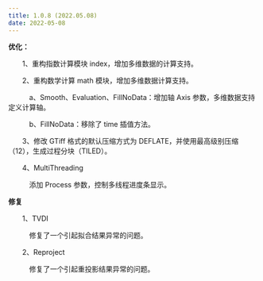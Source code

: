 ```yaml
---
title: 1.0.8 (2022.05.08)
date: 2022-05-08
---
```


<font color="#3CB371"><i class="fab fa-superpowers"></i></font> **优化：**

&emsp;　1、重构指数计算模块 index，增加多维数据的计算支持。

&emsp;　2、重构数学计算 math 模块，增加多维数据计算支持。

&emsp;　　a、Smooth、Evaluation、FillNoData：增加轴 Axis 参数，多维数据支持定义计算轴。

&emsp;　　b、FillNoData：移除了 time 插值方法。

&emsp;　3、修改 GTiff 格式的默认压缩方式为 DEFLATE，并使用最高级别压缩（12），生成过程分块（TILED）。

&emsp;　4、MultiThreading

&emsp;　　添加 Process 参数，控制多线程进度条显示。

<font color="#FFA500"><i class="fas fa-tools"></i></font> **修复**

&emsp;　1、TVDI

&emsp;　　修复了一个引起拟合结果异常的问题。

&emsp;　2、Reproject

&emsp;　　修复了一个引起重投影结果异常的问题。
